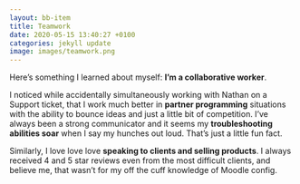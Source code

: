 ```yaml
---
layout: bb-item
title: Teamwork
date: 2020-05-15 13:40:27 +0100
categories: jekyll update
image: images/teamwork.png
---
```

Here’s something I learned about myself: **I’m a collaborative worker**.  

I noticed while accidentally simultaneously working with Nathan on a Support ticket, that I work much better in **partner programming** situations with the ability to bounce ideas and just a little bit of competition. I’ve always been a strong communicator and it seems my **troubleshooting abilities soar** when I say my hunches out loud. That’s just a little fun fact.  

Similarly, I love love love **speaking to clients and selling products**. I always received 4 and 5 star reviews even from the most difficult clients, and believe me, that wasn’t for my off the cuff knowledge of Moodle config.
